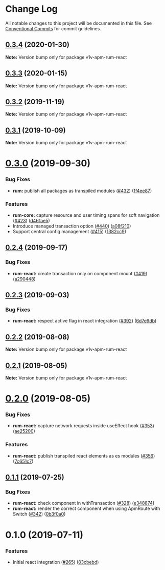 # Change Log

All notable changes to this project will be documented in this file.
See [Conventional Commits](https://conventionalcommits.org) for commit guidelines.

## [0.3.4](https://github.com/v1v/apm-agent-rum-js/compare/v1v-apm-rum-react@0.3.3...v1v-apm-rum-react@0.3.4) (2020-01-30)

**Note:** Version bump only for package v1v-apm-rum-react





## [0.3.3](https://github.com/v1v/apm-agent-rum-js/compare/v1v-apm-rum-react@0.3.2...v1v-apm-rum-react@0.3.3) (2020-01-15)

**Note:** Version bump only for package v1v-apm-rum-react





## [0.3.2](https://github.com/v1v/apm-agent-rum-js/compare/v1v-apm-rum-react@0.3.1...v1v-apm-rum-react@0.3.2) (2019-11-19)

**Note:** Version bump only for package v1v-apm-rum-react





## [0.3.1](https://github.com/v1v/apm-agent-rum-js/compare/v1v-apm-rum-react@0.3.0...v1v-apm-rum-react@0.3.1) (2019-10-09)

**Note:** Version bump only for package v1v-apm-rum-react





# [0.3.0](https://github.com/v1v/apm-agent-rum-js/compare/v1v-apm-rum-react@0.2.4...v1v-apm-rum-react@0.3.0) (2019-09-30)


### Bug Fixes

* **rum:** publish all packages as transpiled modules ([#432](https://github.com/v1v/apm-agent-rum-js/issues/432)) ([1f4ee87](https://github.com/v1v/apm-agent-rum-js/commit/1f4ee87))


### Features

* **rum-core:** capture resource and user timing spans for soft navigation ([#423](https://github.com/v1v/apm-agent-rum-js/issues/423)) ([d461ae5](https://github.com/v1v/apm-agent-rum-js/commit/d461ae5))
* Introduce managed transaction option ([#440](https://github.com/v1v/apm-agent-rum-js/issues/440)) ([a08f210](https://github.com/v1v/apm-agent-rum-js/commit/a08f210))
* Support central config management ([#415](https://github.com/v1v/apm-agent-rum-js/issues/415)) ([1382cc9](https://github.com/v1v/apm-agent-rum-js/commit/1382cc9))





## [0.2.4](https://github.com/v1v/apm-agent-rum-js/compare/v1v-apm-rum-react@0.2.3...v1v-apm-rum-react@0.2.4) (2019-09-17)


### Bug Fixes

* **rum-react:** create transaction only on component mount ([#419](https://github.com/v1v/apm-agent-rum-js/issues/419)) ([a290448](https://github.com/v1v/apm-agent-rum-js/commit/a290448))





## [0.2.3](https://github.com/v1v/apm-agent-rum-js/compare/v1v-apm-rum-react@0.2.2...v1v-apm-rum-react@0.2.3) (2019-09-03)


### Bug Fixes

* **rum-react:** respect active flag in react integration ([#392](https://github.com/v1v/apm-agent-rum-js/issues/392)) ([6d7e9db](https://github.com/v1v/apm-agent-rum-js/commit/6d7e9db))





## [0.2.2](https://github.com/v1v/apm-agent-rum-js/compare/v1v-apm-rum-react@0.2.1...v1v-apm-rum-react@0.2.2) (2019-08-08)

**Note:** Version bump only for package v1v-apm-rum-react





## [0.2.1](https://github.com/v1v/apm-agent-rum-js/compare/v1v-apm-rum-react@0.2.0...v1v-apm-rum-react@0.2.1) (2019-08-05)

**Note:** Version bump only for package v1v-apm-rum-react





# [0.2.0](https://github.com/v1v/apm-agent-rum-js/compare/v1v-apm-rum-react@0.1.1...v1v-apm-rum-react@0.2.0) (2019-08-05)


### Bug Fixes

* **rum-react:** capture network requests inside useEffect hook ([#353](https://github.com/v1v/apm-agent-rum-js/issues/353)) ([ae25200](https://github.com/v1v/apm-agent-rum-js/commit/ae25200))


### Features

* **rum-react:** publish transpiled react elements as es modules ([#356](https://github.com/v1v/apm-agent-rum-js/issues/356)) ([7c651c7](https://github.com/v1v/apm-agent-rum-js/commit/7c651c7))





## [0.1.1](https://github.com/v1v/apm-agent-rum-js/compare/v1v-apm-rum-react@0.1.0...v1v-apm-rum-react@0.1.1) (2019-07-25)


### Bug Fixes

* **rum-react:** check component in withTransaction ([#328](https://github.com/v1v/apm-agent-rum-js/issues/328)) ([e348874](https://github.com/v1v/apm-agent-rum-js/commit/e348874))
* **rum-react:** render the correct component when using ApmRoute with Switch ([#342](https://github.com/v1v/apm-agent-rum-js/issues/342)) ([0b3f0a0](https://github.com/v1v/apm-agent-rum-js/commit/0b3f0a0))





# 0.1.0 (2019-07-11)


### Features

* Initial react integration ([#265](https://github.com/v1v/apm-agent-rum-js/issues/265)) ([83cbebd](https://github.com/v1v/apm-agent-rum-js/commit/83cbebd))

